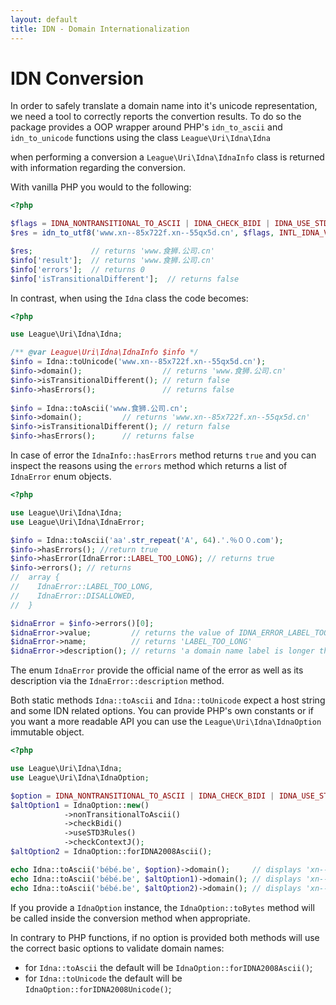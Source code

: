 ```yaml
---
layout: default
title: IDN - Domain Internationalization
---
```


IDN Conversion
===========

In order to safely translate a domain name into it's unicode representation, we need a tool
to correctly reports the convertion results. To do so the package provides a OOP wrapper
around PHP's `idn_to_ascii` and `idn_to_unicode` functions using the class `League\Uri\Idna\Idna`

when performing a conversion a `League\Uri\Idna\IdnaInfo` class is returned with information
regarding the conversion.

With vanilla PHP you would to the following:

```php
<?php

$flags = IDNA_NONTRANSITIONAL_TO_ASCII | IDNA_CHECK_BIDI | IDNA_USE_STD3_RULES | IDNA_CHECK_CONTEXTJ;
$res = idn_to_utf8('www.xn--85x722f.xn--55qx5d.cn', $flags, INTL_IDNA_VARIANT_UTS46, $info);

$res;             // returns 'www.食狮.公司.cn'
$info['result'];  // returns 'www.食狮.公司.cn'
$info['errors'];  // returns 0
$info['isTransitionalDifferent'];  // returns false
```

In contrast, when using the `Idna` class the code becomes:

```php
<?php

use League\Uri\Idna\Idna;

/** @var League\Uri\Idna\IdnaInfo $info */
$info = Idna::toUnicode('www.xn--85x722f.xn--55qx5d.cn');
$info->domain();                  // returns 'www.食狮.公司.cn'
$info->isTransitionalDifferent(); // return false
$info->hasErrors();               // returns false
 
$info = Idna::toAscii('www.食狮.公司.cn';
$info->domain();         // returns 'www.xn--85x722f.xn--55qx5d.cn'
$info->isTransitionalDifferent(); // return false
$info->hasErrors();      // returns false
```

In case of error the `IdnaInfo::hasErrors` method returns `true` and you can inspect the reasons
using the `errors` method which returns a list of `IdnaError` enum objects.

```php
<?php

use League\Uri\Idna\Idna;
use League\Uri\Idna\IdnaError;

$info = Idna::toAscii('aa'.str_repeat('A', 64).'.％００.com');
$info->hasErrors(); //return true
$info->hasError(IdnaError::LABEL_TOO_LONG); // returns true
$info->errors(); // returns 
//  array {
//    IdnaError::LABEL_TOO_LONG,
//    IdnaError::DISALLOWED,
//  }

$idnaError = $info->errors()[0];
$idnaError->value;         // returns the value of IDNA_ERROR_LABEL_TOO_LONG; the enum C value (MAY change and should not be relied upon)
$idnaError->name;          // returns 'LABEL_TOO_LONG'
$idnaError->description(); // returns 'a domain name label is longer than 63 bytes'
```

The enum `IdnaError` provide the official name of the error as well as its description via
the `IdnaError::description` method.

Both static methods `Idna::toAscii` and `Idna::toUnicode` expect a host string and some IDN related options.
You can provide PHP's own constants or if you want a more readable API you can use 
the `League\Uri\Idna\IdnaOption` immutable object.

```php
<?php

use League\Uri\Idna\Idna;
use League\Uri\Idna\IdnaOption;

$option = IDNA_NONTRANSITIONAL_TO_ASCII | IDNA_CHECK_BIDI | IDNA_USE_STD3_RULES | IDNA_CHECK_CONTEXTJ;
$altOption1 = IdnaOption::new()
            ->nonTransitionalToAscii()
            ->checkBidi()
            ->useSTD3Rules()
            ->checkContextJ();
$altOption2 = IdnaOption::forIDNA2008Ascii();

echo Idna::toAscii('bébé.be', $option)->domain();     // displays 'xn--bb-bjab.be'
echo Idna::toAscii('bébé.be', $altOption1)->domain(); // displays 'xn--bb-bjab.be'
echo Idna::toAscii('bébé.be', $altOption2)->domain(); // displays 'xn--bb-bjab.be'
 ```

If you provide a `IdnaOption` instance, the `IdnaOption::toBytes` method will be called inside the conversion
method when appropriate.

In contrary to PHP functions, if no option is provided both methods will use the correct basic options to validate
domain names:

- for `Idna::toAscii` the default will be `IdnaOption::forIDNA2008Ascii()`;
- for `Idna::toUnicode` the default will be `IdnaOption::forIDNA2008Unicode()`;
